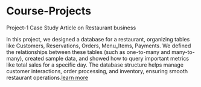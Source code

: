 # Course-Projects

Project-1 Case Study Article on Restaurant business 

In this project, we designed a database for a restaurant, organizing tables like Customers, Reservations, Orders, Menu_Items, Payments. We defined the relationships between these tables (such as one-to-many and many-to-many), created sample data, and showed how to query important metrics like total sales for a specific day. The database structure helps manage customer interactions, order processing, and inventory, ensuring smooth restaurant operations.[learn more](https://github.com/Sahil3122/Course-Projects/blob/main/Case%20Study%20Article%20on%20Restaurant%20.pdf)
